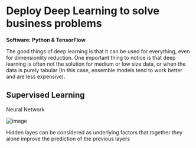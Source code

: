# Deploy Deep Learning to solve business problems 

**Software: Python & TensorFlow**

The good things of deep learning is that it can be used for everything, even for dimensionlity reduction. One important thing to notice is that deep learning is often not the solution for medium or low size data, or when the data is purely tabular (In this case, ensemble models tend to work better and are less expensive).

## Supervised Learning

Neural Network 

![image](https://user-images.githubusercontent.com/71879463/127781591-a3a34ac8-e757-4455-8ca9-a249cd692152.png)

Hidden layes can be considered as underlying factors that together they alone improve the prediction of the previous layers







